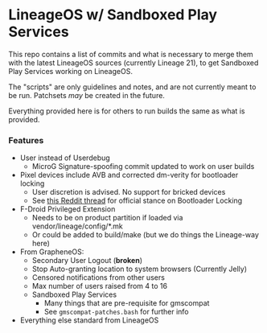 # LineageOS w/ Sandboxed Play Services

This repo contains a list of commits and what is necessary to merge them with the latest LineageOS sources (currently Lineage 21), to get Sandboxed Play Services working on LineageOS.

The "scripts" are only guidelines and notes, and are not currently meant to be run. Patchsets *may* be created in the future.

Everything provided here is for others to run builds the same as what is provided.

### Features

* User instead of Userdebug
  * MicroG Signature-spoofing commit updated to work on user builds
* Pixel devices include AVB and corrected dm-verity for bootloader locking
  * User discretion is advised. No support for bricked devices
  * See [this Reddit thread](https://www.reddit.com/r/LineageOS/comments/n7yo7u/a_discussion_about_bootloader_lockingunlocking/) for official stance on Bootloader Locking
* F-Droid Privileged Extension
  * Needs to be on product partition if loaded via vendor/lineage/config/*.mk
  * Or could be added to build/make (but we do things the Lineage-way here)
* From GrapheneOS:
  * Secondary User Logout (**broken**)
  * Stop Auto-granting location to system browsers (Currently Jelly)
  * Censored notifications from other users
  * Max number of users raised from 4 to 16
  * Sandboxed Play Services
    * Many things that are pre-requisite for gmscompat
    * See `gmscompat-patches.bash` for further info
* Everything else standard from LineageOS